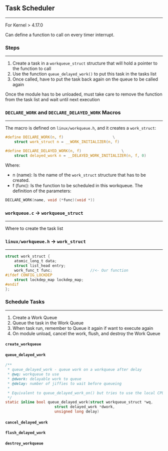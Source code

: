 ## Task Scheduler
---

For Kernel > 4.17.0

Can define a function to call on every timer interrupt.

### Steps
---

1) Create a task in a `workqueue_struct` structure that will hold a pointer to the function to call
2) Use the function `queue_delayed_work()` to put this task in the tasks list
3) Once called, have to put the task back again on the queue to be called again

Once the module has to be unloaded, must take care to remove the function from the task list and wait until next execution

### `DECLARE_WORK` and `DECLARE_DELAYED_WORK` Macros
---
The macro is defined on `linux/workqueue.h`, and it creates a `work_struct`:

```c
#define DECLARE_WORK(n, f)						\
	struct work_struct n = __WORK_INITIALIZER(n, f)
```
```c
#define DECLARE_DELAYED_WORK(n, f)					\
	struct delayed_work n = __DELAYED_WORK_INITIALIZER(n, f, 0)
```
Where:
- n (name): Is the name of the `work_struct` structure that has to be created.
- f (func): Is the function to be scheduled in this workqueue.
The definition of the parameters:
```c
DECLARE_WORK(name, void (*func)(void *))
```

### `workqueue.c` -> `workqueue_struct`
---
Where to create the task list

### `linux/workqueue.h` -> `work_struct`
---
```c
struct work_struct {
	atomic_long_t data;
	struct list_head entry;
	work_func_t func;                 //<- Our function
#ifdef CONFIG_LOCKDEP
	struct lockdep_map lockdep_map;
#endif
};
```

### Schedule Tasks
---
1) Create a Work Queue
2) Queue the task in the Work Queue
3) When task run, remember to Queue it again if want to execute again
4) On module unload, cancel the work, flush, and destroy the Work Queue

#### `create_workqueue`

#### `queue_delayed_work`

```c
/**
 * queue_delayed_work - queue work on a workqueue after delay
 * @wq: workqueue to use
 * @dwork: delayable work to queue
 * @delay: number of jiffies to wait before queueing
 *
 * Equivalent to queue_delayed_work_on() but tries to use the local CPU.
 */
static inline bool queue_delayed_work(struct workqueue_struct *wq,
				      struct delayed_work *dwork,
				      unsigned long delay)
```	

#### `cancel_delayed_work`

#### `flush_delayed_work`

#### `destroy_workqueue`

